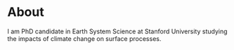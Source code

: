# About

I am PhD candidate in Earth System Science at Stanford University studying the impacts of climate change on surface processes.
